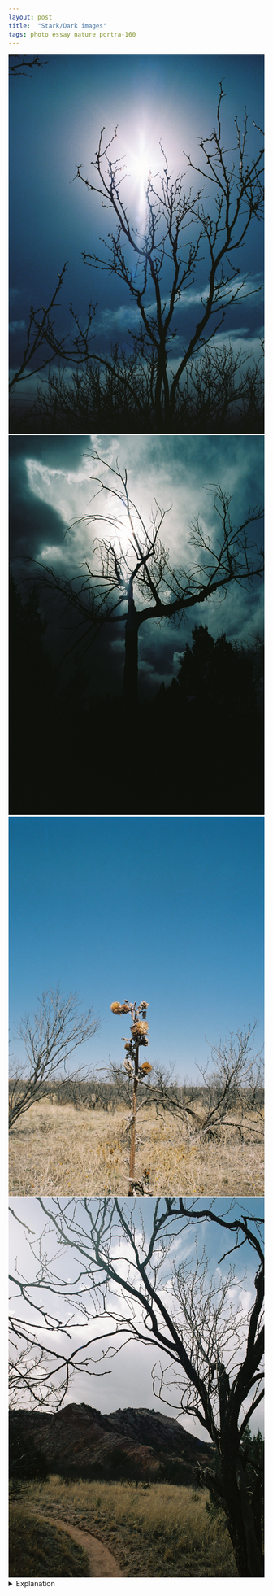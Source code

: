 ```yaml
---
layout: post
title:  "Stark/Dark images"
tags: photo essay nature portra-160
---
```


<div class="grid two">
    <img src="/assets/images/2022-04/stark/2022-04-10-wildcat-bluff-stark-1.jpg" alt="Wildcat Bluff Dark" title="Wildcat Bluff Dark">
    <img src="/assets/images/2022-04/stark/2022-04-10-palo-duro-stark-1.jpg" alt="Palo Duro Dark" title="Palo Duro Dark">
    <img src="/assets/images/2022-04/stark/2022-04-10-wildcat-bluff-stark-2.jpg" alt="Wildcat Bluff Stark" title="Wildcat Bluff Stark">
    <img src="/assets/images/2022-04/stark/2022-04-10-palo-duro-stark-2.jpg" alt="Palo Duro Stark" title="Palo Duro Stark">
</div>

<details>
    <summary>Explanation</summary>

    For this post I want to talk about 4 pictures I took that stem from two images. The first two pictures I would say stem from one image and the other two from a different one. As a result, I can crystallize a bit of my thoughts further on images vs pictures. In each set, the first picture was taken at Wildcat Bluff and the second picture was taken in Palo Duro Canyon. Also, unlike some other posts, this one is focused more on an analysis of the pictures and how I took them over the memories of the conditions of me taking the pictures.<br><br>

    For the first two pictures, I would probably describe them as dark, spooky tree pictures. Honestly, they don't necessarily tell appealing or unique stories, but instead are evocation pictures. The story told is more of an emotion or callback than any specific memory or event. For these types of images, any largely leafless tree works. The only other requirement is that the sun is out and quite bright. Note that it doesn't matter if it's partly cloudy, as long as there is an unobstructed view of the sun (or other bright light source). In both of these pictures, the picture is taken from a low position to get the sun squarely in the frame. It's important to get the sun in the frame so the tree is silhouetted. To get that type of silhouette effect requires a large difference in brightness between the tree/anything else in the frame and the sun and sky. This is why it does need to be quite bright. Generally, in order to force this kind of silhouetting you'll need to stop way down (high f stop number) and shoot quite quickly, otherwise the opposite effect will occur, with the sun/sky being blown out white.<br><br>

    When I talk about the difference between an image and a picture, mostly what I'm thinking about is described with these first two pictures. Clearly, they are different pictures. They're different trees, taken at different times in different places. However, the effect is similar. In my head, when I took these pictures I knew what picture was going to come out because I had the same base image in my head. Dark, spooky tree. That's not to say that you shouldn't take multiple pictures from the same base image, clearly I've taken two here. Instead, I think what I mean is that it's important to recognize the image you're trying to express and in that process understand what differences exist based on your current circumstances.<br><br>

    For the second two pictures, they're perhaps a bit more complex storywise but very simple as photographs. I would say that the shared image is one of a stark environment. Perhaps the emotion is loneliness or solitude. In these pictures specifically, it's the expression of life and lifelessness that creates that emotion. Unlike the first two, which I would say are faithful reproductions of a single image, these two are more like different interpretations of a shared image.<br><br>

    The first picture of this pair evokes more loneliness. To me, both looking at it now and also when I came across the flower pictured I was drawn to the isolation of the flower. In this frame, it feels like the only living thing among a backdrop of drought blighted earth. It evokes that feeling that life is fleeting, but also perhaps that we should cherish that bit of life that we have. It's a very bittersweet feeling and a very bittersweet picture. However, thought another way, you could view this picture as one of rebellion. One of independence and non-conformity. In terms of taking this picture, there's nothing really special. As with all of these pictures, it's shot wide angle (28mm), though that honestly isn't all that important. What's more important is that it is shot pretty sharp all the way through the frame, which requires focusing relatively far away and with a narrow aperture. What's also important to recognize here is that there's really nothing special about this flower in particular. It just happens to stand out against its backdrop and that's all that's required.<br><br>

    Unlike the first picture which feels lonely, I would describe the second as one of solitude. Similar to the first two pictures, the tree is silhouetted, there's very little real detail visible for the tree itself. Like the first picture of this pair, this picture feels lacking in its vibrancy and life. However, unlike that picture, there's no singular existence fighting against that. If that picture can push rebellion and independence, this one can state a quiet comfort in conformity. Does the path that arcs along the branches' path and out of view comport more of the same? More of this seemingly lifeless existence? Or does it lead to a different view, one more vibrant and appealing? Why do I view this as solitude and not loneliness?<br><br>
    
    To me, solitude is a frame of mind that shares similar roots to loneliness. Both come from a state of being disconnected. Loneliness however revels in that disconnection, forcing itself deeper and deeper. It is a vicious emotion. However, it's also one that can yield those feelings of rebellion. Solitude however, inverts that. Instead of revelling in disconnection, making that the point, it reflects inward trying to seek connection even more broadly. Solitude allows me to think outside of myself, even if I'm the only one here. The path in the second picture therefore is a challenge. Will you see what's on the other side, even if here doesn't look great?<br><br>

    To be sure, these pictures are cut from a similar base image. They both evoke a stark, life-limited environment. The grass is long, but dry. The trees are bare of leaves. But to me their perspectives are wholly different, and perhaps counter to their immediate effect. The first picture is brighter, it appears more lively, but I perceive it as more lonely, more disconnected. The second picture is darker, it appears less friendly, but I perceive it as more welcoming and more comforting.<br><br>

    If the first pair of pictures shows the possible of reproducibility of an image, this second pair shows the possibility of difference. While you could argue that the second pair stem from two different images, I might counter that whatever image(s) you're looking at share many similar roots. I'll be honest and say that the idea of a stark image came to mind for both, but not necessarily the same stark image. It's a broad category of images after all. One that can conjure images of snowy mountains and scorching deserts. Where you draw the line for a different image is up to you.
</details>

